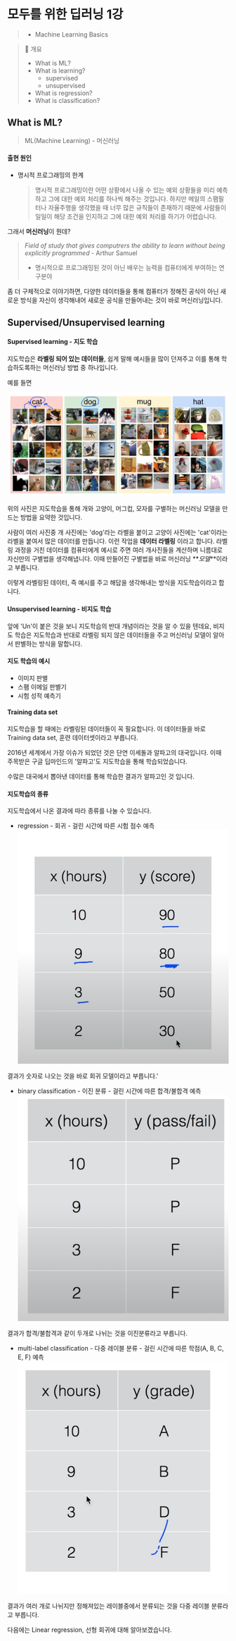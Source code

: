 # 모두를 위한 딥러닝 1강

> -   Machine Learning Basics

> 🚩 개요
>
> -   What is ML?
> -   What is learning?
>     -   supervised
>     -   unsupervised
> -   What is regression?
> -   What is classification?

## What is ML?

> ML(Machine Learning) - 머신러닝

#### 출현 원인

-   명시적 프로그래밍의 한계
    > 명시적 프로그래밍이란 어떤 상황에서 나올 수 있는 예외 상황들을 미리 예측하고 그에 대한 예외 처리를 하나씩 해주는 것입니다. 하지만 메일의 스팸필터나 자율주행을 생각했을 때 너무 많은 규칙들이 존재하기 때문에 사람들이 일일이 해당 조건을 인지하고 그에 대한 예외 처리를 하기가 어렵습니다.

그래서 **머신러닝**이 뭔데?

> _Field of study that gives computrers the ability to learn without being explicitly programmed_ - Arthur Samuel
>
> -   명시적으로 프로그래밍된 것이 아닌 배우는 능력을 컴퓨터에게 부여하는 연구분야

좀 더 구체적으로 이야기하면, 다양한 데이터들을 통해 컴퓨터가 정해진 공식이 아닌 새로운 방식을 자신이 생각해내어 새로운 공식을 만들어내는 것이 바로 머신러닝입니다.

## Supervised/Unsupervised learning

#### Supervised learning - 지도 학습

지도학습은 **라벨링 되어 있는 데이터들**, 쉽게 말해 예시들을 많이 던져주고 이를 통해 학습하도록하는 머신러닝 방법 중 하나입니다.

예를 들면

![mlslimg1](./images/mlslimg1.png)

위의 사진은 지도학습을 통해 개와 고양이, 머그컵, 모자를 구별하는 머신러닝 모델을 만드는 방법을 요약한 것입니다.

사람이 여러 사진중 개 사진에는 'dog'라는 라벨을 붙이고 고양이 사진에는 'cat'이라는 라벨을 붙여서 많은 데이터를 만듭니다. 이런 작업을 **데이터 라벨링** 이라고 합니다. 라벨링 과정을 거친 데이터를 컴퓨터에게 예시로 주면 여러 개사진들을 계산하며 니름대로 자신만의 구별법을 생각해냅니다. 이때 만들어진 구별법을 바로 머신러닝 **_모델_**이라고 부릅니다.

이렇게 라벨링된 데이터, 즉 예시를 주고 해답을 생각해내는 방식을 지도학습이라고 합니다.

#### Unsupervised learning - 비지도 학습

앞에 'Un'이 붙은 것을 보니 지도학습의 반대 개념이라는 것을 알 수 있을 텐데요, 비지도 학습은 지도학습과 반대로 라벨링 되지 않은 데이터들을 주고 머신러닝 모델이 알아서 판별하는 방식을 말합니다.

#### 지도 학습의 예시

-   이미지 판별
-   스팸 이메일 판별기
-   시험 성적 예측기

#### Training data set

지도학습을 할 때에는 라벨링된 데이터들이 꼭 필요합니다. 이 데이터들을 바로 Training data set, 훈련 데이터셋이라고 부릅니다.

2016년 세계에서 가장 이슈가 되었던 것은 단연 이세돌과 알파고의 대국입니다.
이때 주목받은 구글 딥마인드의 '알파고'도 지도학습을 통해 학습되었습니다.

수많은 대국에서 뽑아낸 데이터를 통해 학습한 결과가 알파고인 것 입니다.

#### 지도학습의 종류

지도학습에서 나온 결과에 따라 종류를 나눌 수 있습니다.

-   regression - 회귀 - 걸린 시간에 따른 시험 점수 예측
    ![regressiontds](./images/regressiontds.png)

결과가 숫자로 나오는 것을 바로 회귀 모델이라고 부릅니다.'

-   binary classification - 이진 분류 - 걸린 시간에 따른 합격/불합격 예측
    ![bctds](./images/bctds.png)

결과가 합격/불합격과 같이 두개로 나뉘는 것을 이진분류라고 부릅니다.

-   multi-label classification - 다중 레이블 분류 - 걸린 시간에 따른 학점(A, B, C, E, F) 예측
    ![mbctds](./images/mbctds.png)

결과가 여러 개로 나뉘지만 정해져있는 레이블중에서 분류되는 것을 다중 레이블 분류라고 부릅니다.

다음에는 Linear regression, 선형 회귀에 대해 알아보겠습니다.
